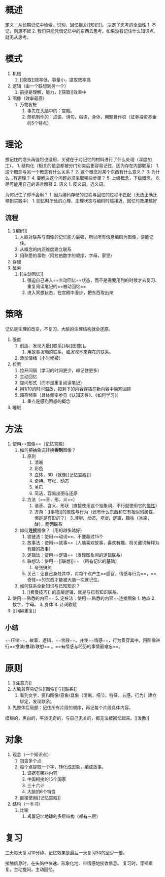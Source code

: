 # 概述
定义：从长期记忆中检索、识别、回忆相关[[知识]]。
决定了思考的全面性
	1. 不记，则思不起
	2. 我们只能凭借记忆中的东西去思考。如果没有记住什么知识点，就无从思考。
# 模式
1. 机械
	1. [[获取]]效率低，容量小，提取效率高
2. 逻辑（由一个联想到另一个）
	1. 前提是理解，能力，[[获取]]效率中
3. 图像（效率最高）
	1. 万物皆桩
		1. 事先在头脑中的：宫殿。
		2. 随机制作的：成语，诗句，俗语，身体，用题目作桩（证券投资基金的5个特点）

# 理论
想记住的念头再强烈也没用，关键在于对记忆的材料进行了什么处理（深度加工）。
	1. 结构化（相关的信息都被分门别类后更容易记住，因为存在内部联系）
		1. 这个概念与另一个概念有什么关系？
		2. 这个概念对某个东西有什么意义？
		3. 为什么...有道理？
		4. 要解决这个问题必须采取哪些步骤？
		5. 上级概念，下级概念。
		6. 尽可能用自己的语言解释
	2. 语义
		1. 反义词，近义词。

为何记住了却不会用？
	1. 因为编码存储的过程与回忆的过程不匹配（无法正确迁移到实践中）
		1. 回忆时所处的心理、生理状态与编码时越接近，回忆时效果越好
## 流程
1. [[编码]] 
	1. 人脑对联系与图像的记忆能力最强，所以所有信息编码为图像，便能记住。
	2. 从概念的内涵维度建立联系
	3. 用熟悉的事物（阿拉伯数字的顺序，字母，家里）
2. 存储
3. 检索
	1. [[主动回忆]] 
		1. 强迫自己进入==主动回忆==状态，而不是需要用到的时候才去复习、重复阅读笔记的==被动回忆==
		2. 进入冥想状态，在宫殿中漫步，把东西取出来
# 策略
记忆是生理的改变，不复习，大脑的生理结构就会还原。
1. 强度
	1. 创造、发现大量[[联系]]与[[图像]]。
		1. 用故事*发明*的联系，或*发现*本来存在的联系。
	2. 添加情绪（小时候被）
2. 检索
	1. 拉开间隔（学习的时间更少，却记住更多）
	2. 主动回忆
	3. 提问形式（而不是重复阅读笔记）
	4. 用1/10的时间温故，把剩下的内容穿插在新内容中简短回顾
	5. 超高频率（具体频率参见《认知天性》、《如何学习》）
		1. 重点是感到困惑的概念
3. 睡眠
# 方法
1. 使用==图像==（记忆宫殿）
	1. 如何把抽象词转换**得到**图像？
		1. 原则
			1. 清晰
			2. 彩色
			3. 立体，3D（就像[[记忆宫殿]]）
			4. 奇特、夸张、动态
			5. 关已
			6. 简洁，容易出图与还原
		2. 方法（==音，形，义==）
			1. 谐音、含义、形状（直接使用这个抽象词，不行就使用它的<u>属性</u>）
			2. 方向：[[事物]]的属性与行为（还有什么东西和它有相似的属性，但是是有形的？）
			3.*清晰*，*动态*，*夸张*，逻辑，趣味（冰凉，酸），两两联系
	2. 如何**连接**图像？（用的越多越好）
		1. 锁链法：使用==动词==，不要超过15个
		2. 故事法：使用==故事==（人脑喜欢故事，喜欢有趣，将关键词解释为有趣的故事）
		3. 逻辑法：使用==逻辑==（发现图象间的逻辑联系）
		4. 联想法：使用==[[联想]]== （所有记忆的基础）
			1. 夸张搞笑
		5. 关己：让自己身处其中，对每个点产生==感官，情感与行为==，==奇怪==的东西才能被大脑一次就记住。
	3. 如何联系全新知识与已知知识？
		1. [[费曼技巧]] 的底层逻辑，就是与已有知识联系。
1. 使用==熟悉的内容== 
	5. 定桩法：使用==熟悉的内容==连接图象
		1. 地点
		2. 数字，字母，
		3. 身体
		4. 诗词歌赋
2. [[间隔重复]] 
## 小结
==压缩==，故事，逻辑，==宫殿==。并使==情感==，行为贯穿其中。用图像进行==推演/推理/联想== 。==有情感与经历的事情最难忘==。
# 原则
1. [[注意力]] 
2. 人脑最容易记住[[图像]]与[[联系]] 
	1. 看到文字，要和图像/意象/具象（清晰，细节，特征，五感，行为）建立绑定，发现联系。
3. 先整体后局部：记住所有片段的顺序，再记每个片段具体内容。

模糊的，黑白的，平淡无奇的，与自己无关的，都无法被回忆起来。[[发散]] 

# 对象
1. 观念（一个知识点）
	1. 包含多个点
	2. 每个点提取一个字，转化成图象，编成故事。
		1. 证据有哪些内容
		2. 中国相接的15个国家
		3. 三十六计
		4. 大脑的6个特性
	3. 直接使用[[记忆宫殿]] 
3. 结构（一本书）
	1. 比喻
		1. 鸡蛋记忆地球的多层结构（都有三层）
# 复习
三天每天复习10分钟，记忆效果是最后一天复习30的至少一倍。

接触信息时，在头脑中快速、形象化地、带情感地接收信息。
复习时，穿插重复，主动提问，主动回忆。



[^1]: 一直在努力的效率其实很低，高频率的努力才高效。